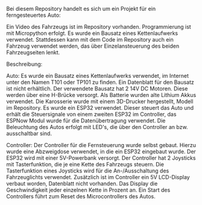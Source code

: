 Bei diesem Repository handelt es sich um ein Projekt für ein ferngesteuertes Auto:

Ein Video des Fahrzeugs ist im Repository vorhanden.
Programmierung ist mit Micropython erfolgt.
Es wurde ein Bausatz eines Kettenlaufwerks verwendet. Stattdessen kann mit dem Code im Repository auch ein Fahrzeug verwendet werden, das über Einzelansteuerung des beiden Fahrzeugseiten lenkt.


Beschreibung:

Auto:
Es wurde ein Bausatz eines Kettenlaufwerks verwendet, im Internet unter den Namen T101 oder TP101 zu finden. Ein Datenblatt für den Bausatz ist nicht erhältlich.
Der verwendete Bausatz hat 2 14V DC Motoren. Diese werden über eine H-Brücke versorgt. Als Batterie wurden alte Lithium Akkus verwendet.
Die Karosserie wurde mit einem 3D-Drucker hergestellt, Modell im Repository.
Es wurde ein ESP32 verwendet. Dieser steuert das Auto und erhält die Steuersignale von einem zweiten ESP32 im Controller, das ESPNow Modul wurde für die Datenübertragung verwendet.
Die Beleuchtung des Autos erfolgt mit LED's, die über den Controller an bzw. ausschaltbar sind.

Controller:
Der Controller für die Fernsteuerung wurde selbst gebaut. Hierzu wurde eine Abzweigdose verwendet, in die ein ESP32 eingebaut wurde. Der ESP32 wird mit einer 5V-Powerbank versorgt.
Der Controller hat 2 Joysticks mit Tasterfunktion, die je eine Kette des Fahrzeugs steuern. Die Tasterfunktion eines Joysticks wird für die An-/Ausschaltung des Fahrzeuglichts verwendet.
Zusätzlich ist im Controller ein 5V LCD-Display verbaut worden, Datenblatt nicht vorhanden. Das Display die Geschwindigkeit jeder einzelnen Kette in Prozent an.
Ein Start des Controllers führt zum Reset des Microcontrollers des Autos.

